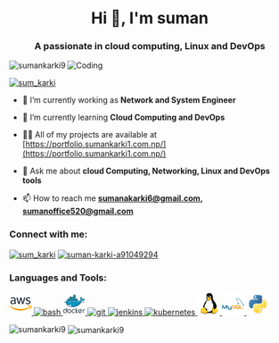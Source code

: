 <h1 align="center">Hi 👋, I'm suman</h1>
<h3 align="center">A passionate in cloud computing, Linux and DevOps</h3>
<img align="right" alt="Coding" width="400" src="https://miro.medium.com/v2/resize:fit:1360/0*7Q3yvSIv_t0ioJ-Z.gif>


<p align="left"> <img src="https://komarev.com/ghpvc/?username=sumankarki9&label=Profile%20views&color=0e75b6&style=flat" alt="sumankarki9" /> </p>

<p align="left"> <a href="https://twitter.com/sum_karki" target="blank"><img src="https://img.shields.io/twitter/follow/sum_karki?logo=twitter&style=for-the-badge" alt="sum_karki" /></a> </p>

- 🔭 I’m currently working as **Network and System Engineer**

- 🌱 I’m currently learning **Cloud Computing and DevOps**

- 👨‍💻 All of my projects are available at [https://portfolio.sumankarki1.com.np/](https://portfolio.sumankarki1.com.np/)

- 💬 Ask me about **cloud Computing, Networking, Linux and DevOps tools**

- 📫 How to reach me **sumanakarki6@gmail.com, sumanoffice520@gmail.com**

<h3 align="left">Connect with me:</h3>
<p align="left">
<a href="https://twitter.com/sum_karki" target="blank"><img align="center" src="https://raw.githubusercontent.com/rahuldkjain/github-profile-readme-generator/master/src/images/icons/Social/twitter.svg" alt="sum_karki" height="30" width="40" /></a>
<a href="https://linkedin.com/in/suman-karki-a91049294" target="blank"><img align="center" src="https://raw.githubusercontent.com/rahuldkjain/github-profile-readme-generator/master/src/images/icons/Social/linked-in-alt.svg" alt="suman-karki-a91049294" height="30" width="40" /></a>
</p>

<h3 align="left">Languages and Tools:</h3>
<p align="left"> <a href="https://aws.amazon.com" target="_blank" rel="noreferrer"> <img src="https://raw.githubusercontent.com/devicons/devicon/master/icons/amazonwebservices/amazonwebservices-original-wordmark.svg" alt="aws" width="40" height="40"/> </a> <a href="https://www.gnu.org/software/bash/" target="_blank" rel="noreferrer"> <img src="https://www.vectorlogo.zone/logos/gnu_bash/gnu_bash-icon.svg" alt="bash" width="40" height="40"/> </a> <a href="https://www.docker.com/" target="_blank" rel="noreferrer"> <img src="https://raw.githubusercontent.com/devicons/devicon/master/icons/docker/docker-original-wordmark.svg" alt="docker" width="40" height="40"/> </a> <a href="https://git-scm.com/" target="_blank" rel="noreferrer"> <img src="https://www.vectorlogo.zone/logos/git-scm/git-scm-icon.svg" alt="git" width="40" height="40"/> </a> <a href="https://www.jenkins.io" target="_blank" rel="noreferrer"> <img src="https://www.vectorlogo.zone/logos/jenkins/jenkins-icon.svg" alt="jenkins" width="40" height="40"/> </a> <a href="https://kubernetes.io" target="_blank" rel="noreferrer"> <img src="https://www.vectorlogo.zone/logos/kubernetes/kubernetes-icon.svg" alt="kubernetes" width="40" height="40"/> </a> <a href="https://www.linux.org/" target="_blank" rel="noreferrer"> <img src="https://raw.githubusercontent.com/devicons/devicon/master/icons/linux/linux-original.svg" alt="linux" width="40" height="40"/> </a> <a href="https://www.mysql.com/" target="_blank" rel="noreferrer"> <img src="https://raw.githubusercontent.com/devicons/devicon/master/icons/mysql/mysql-original-wordmark.svg" alt="mysql" width="40" height="40"/> </a> <a href="https://www.python.org" target="_blank" rel="noreferrer"> <img src="https://raw.githubusercontent.com/devicons/devicon/master/icons/python/python-original.svg" alt="python" width="40" height="40"/> </a> </p>

<p><img align="left" src="https://github-readme-stats.vercel.app/api/top-langs?username=sumankarki9&show_icons=true&locale=en&layout=compact" alt="sumankarki9" /></p>

<p>&nbsp;<img align="center" src="https://github-readme-stats.vercel.app/api?username=sumankarki9&show_icons=true&locale=en" alt="sumankarki9" /></p>
